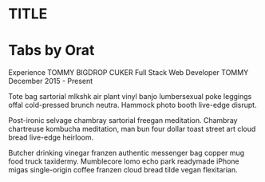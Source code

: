# TITLE
# Tabs by Orat
Experience
TOMMY
BIGDROP
CUKER
Full Stack Web Developer
TOMMY
December 2015 - Present

Tote bag sartorial mlkshk air plant vinyl banjo lumbersexual poke leggings offal cold-pressed brunch neutra. Hammock photo booth live-edge disrupt.

Post-ironic selvage chambray sartorial freegan meditation. Chambray chartreuse kombucha meditation, man bun four dollar toast street art cloud bread live-edge heirloom.

Butcher drinking vinegar franzen authentic messenger bag copper mug food truck taxidermy. Mumblecore lomo echo park readymade iPhone migas single-origin coffee franzen cloud bread tilde vegan flexitarian.